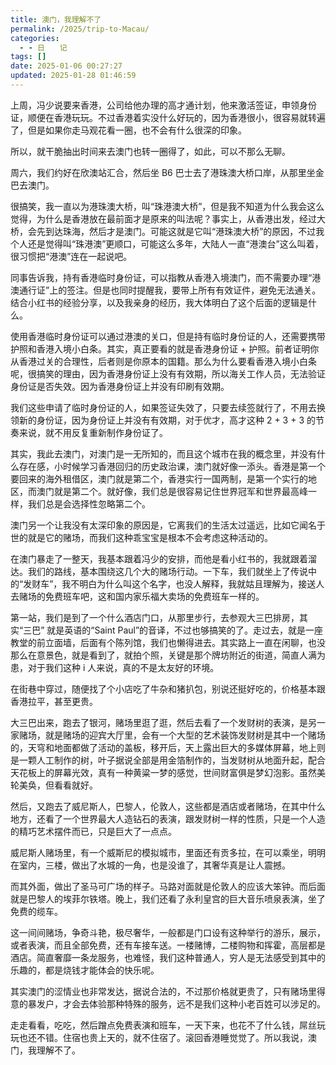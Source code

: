 ```yaml
---
title: 澳门，我理解不了
permalink: /2025/trip-to-Macau/
categories:
  - - 日　　记
tags: []
date: 2025-01-06 00:27:27
updated: 2025-01-28 01:46:59
---
```

上周，冯少说要来香港，公司给他办理的高才通计划，他来激活签证，申领身份证，顺便在香港玩玩。不过香港着实没什么好玩的，因为香港很小，很容易就转遍了，但是如果你走马观花看一圈，也不会有什么很深的印象。

<!--more--> 

所以，就干脆抽出时间来去澳门也转一圈得了，如此，可以不那么无聊。

周六，我们约好在欣澳站汇合，然后坐 B6 巴士去了港珠澳大桥口岸，从那里坐金巴去澳门。

很搞笑，我一直以为港珠澳大桥，叫“珠港澳大桥”，但是我不知道为什么我会这么觉得，为什么是香港放在最前面才是原来的叫法呢？事实上，从香港出发，经过大桥，会先到达珠海，然后才是澳门。可能这就是它叫“港珠澳大桥”的原因，不过我个人还是觉得叫“珠港澳”更顺口，可能这么多年，大陆人一直“港澳台”这么叫着，很习惯把“港澳”连在一起说吧。

同事告诉我，持有香港临时身份证，可以指教从香港入境澳门，而不需要办理“港澳通行证”上的签注。但是也同时提醒我，要带上所有有效证件，避免无法通关。结合小红书的经验分享，以及我亲身的经历，我大体明白了这个后面的逻辑是什么。

使用香港临时身份证可以通过港澳的关口，但是持有临时身份证的人，还需要携带护照和香港入境小白条。其实，真正要看的就是香港身份证 + 护照。前者证明你从香港过关的合理性，后者则是你原本的国籍。那么为什么要看香港入境小白条呢，很搞笑的理由，因为香港身份证上没有有效期，所以海关工作人员，无法验证身份证是否失效。因为香港身份证上并没有印刷有效期。

我们这些申请了临时身份证的人，如果签证失效了，只要去续签就行了，不用去换领新的身份证，因为身份证上并没有有效期，对于优才，高才这种 2 + 3 + 3 的节奏来说，就不用反复重新制作身份证了。

其实，我此去澳门，对澳门是一无所知的，而且这个城市在我的概念里，并没有什么存在感，小时候学习香港回归的历史政治课，澳门就好像一添头。香港是第一个要回来的海外租借区，澳门就是第二个，香港实行一国两制，是第一个实行的地区，而澳门就是第二个。就好像，我们总是很容易记住世界冠军和世界最高峰一样，我们总是会选择性忽略第二个。

澳门另一个让我没有太深印象的原因是，它离我们的生活太过遥远，比如它闻名于世的就是它的赌场，而我们这种乖宝宝是根本不会考虑这种活动的。

在澳门暴走了一整天，我基本跟着冯少的安排，而他是看小红书的，我就跟着溜达。我们的路线，基本围绕这几个大的赌场行动。一下车，我们就坐上了传说中的“发财车”，我不明白为什么叫这个名字，也没人解释，我就姑且理解为，接送人去赌场的免费班车吧，这和国内家乐福大卖场的免费班车一样的。

第一站，我们是到了一个什么酒店门口，从那里步行，去参观大三巴排房，其实“三巴” 就是英语的“Saint Paul”的音译，不过也够搞笑的了。走过去，就是一座教堂的前立面墙，后面有个陈列馆，我们也懒得进去。其实路上一直在闲聊，也没那么在意景色，就是看到了，就拍个照，关键是那个牌坊附近的街道，简直人满为患，对于我们这种 i 人来说，真的不是太友好的环境。

在街巷中穿过，随便找了个小店吃了牛杂和猪扒包，别说还挺好吃的，价格基本跟香港拉平，甚至更贵。

大三巴出来，跑去了银河，赌场里逛了逛，然后去看了一个发财树的表演，是另一家赌场，就是赌场的迎宾大厅里，会有一个大型的艺术装饰发财树是其中一个赌场的，天穹和地面都做了活动的盖板，移开后，天上露出巨大的多媒体屏幕，地上则是一颗人工制作的树，叶子据说全部是用金箔制作的，当发财树从地面升起，配合天花板上的屏幕光效，真有一种黄粱一梦的感觉，世间财富俱是梦幻泡影。虽然美轮美奂，但看看就好。

然后，又跑去了威尼斯人，巴黎人，伦敦人，这些都是酒店或者赌场，在其中什么地方，还看了一个世界最大人造钻石的表演，跟发财树一样的性质，只是一个人造的精巧艺术摆件而已，只是巨大了一点点。

威尼斯人赌场里，有一个威斯尼的模拟城市，里面还有贡多拉，在可以乘坐，明明在室内，三楼，做出了水城的一角，也是没谁了，其奢华真是让人震撼。

而其外面，做出了圣马可广场的样子。马路对面就是伦敦人的应该大笨钟。而后面就是巴黎人的埃菲尔铁塔。晚上，我们还看了永利皇宫的巨大音乐喷泉表演，坐了免费的缆车。

这一间间赌场，争奇斗艳，极尽奢华，一般都是门口设有这种举行的游乐，展示，或者表演，而且全部免费，还有车接车送。一楼赌博，二楼购物和挥霍，高层都是酒店。简直奢靡一条龙服务，也难怪，我们这种普通人，穷人是无法感受到其中的乐趣的，都是烧钱才能体会的快乐呢。

其实澳门的涩情业也非常发达，据说合法的，不过那价格就更贵了，只有赌场里得意的暴发户，才会去体验那种特殊的服务，远不是我们这种小老百姓可以涉足的。

走走看看，吃吃，然后蹭点免费表演和班车，一天下来，也花不了什么钱，屌丝玩玩也还不错。住宿也贵上天的，就不住宿了。滚回香港睡觉觉了。所以我说，澳门，我理解不了。